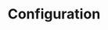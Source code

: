 ---
layout: default
title: Configuration
nav_order: 3
parent: upcoming
permalink: /upcoming/configuration
---